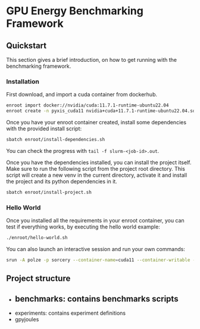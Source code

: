 # GPU Energy Benchmarking Framework

## Quickstart

This section gives a brief introduction, on how to get running with the benchmarking framework.

### Installation

First download, and import a cuda container from dockerhub.

```bash
enroot import docker://nvidia/cuda:11.7.1-runtime-ubuntu22.04
enroot create -n pyxis_cuda11 nvidia+cuda+11.7.1-runtime-ubuntu22.04.sqsh
```

Once you have your enroot container created, install some dependencies with the provided install script:

```bash
sbatch enroot/install-dependencies.sh
```

You can check the progress with `tail -f slurm-<job-id>.out`.

Once you have the dependencies installed, you can install the project itself.
Make sure to run the following script from the project root directory.
This script will create a new venv in the current directory, activate it and install the
project and its python dependencies in it.

```bash
sbatch enroot/install-project.sh
```

### Hello World

Once you installed all the requirements in your enroot container, you can test if everything works, by 
executing the hello world example:
```bash
./enroot/hello-world.sh
```

You can also launch an interactive session and run your own commands:
```bash
srun -A polze -p sorcery --container-name=cuda11 --container-writable --constraint="GPU_SKU:A100&GPU_MEM:20GB" --container-mount-home --container-workdir=$HOME --gpus=1 --pty bash
```




## Project structure

- benchmarks: contains benchmarks scripts
  - 
- experiments: contains experiment definitions
- gpyjoules

